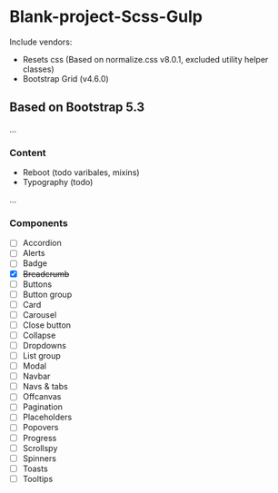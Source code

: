 # Blank-project-Scss-Gulp

Include vendors:
- Resets css (Based on normalize.css v8.0.1, excluded utility helper classes)
- Bootstrap Grid (v4.6.0)

## Based on Bootstrap 5.3

...

### Content
- Reboot (todo varibales, mixins)
- Typography (todo)

...

### Components
- [ ] Accordion
- [ ] Alerts
- [ ] Badge
- [x] ~~Breadcrumb~~
- [ ] Buttons
- [ ] Button group
- [ ] Card
- [ ] Carousel
- [ ] Close button
- [ ] Collapse
- [ ] Dropdowns
- [ ] List group
- [ ] Modal
- [ ] Navbar
- [ ] Navs & tabs
- [ ] Offcanvas
- [ ] Pagination
- [ ] Placeholders
- [ ] Popovers
- [ ] Progress
- [ ] Scrollspy
- [ ] Spinners
- [ ] Toasts
- [ ] Tooltips
